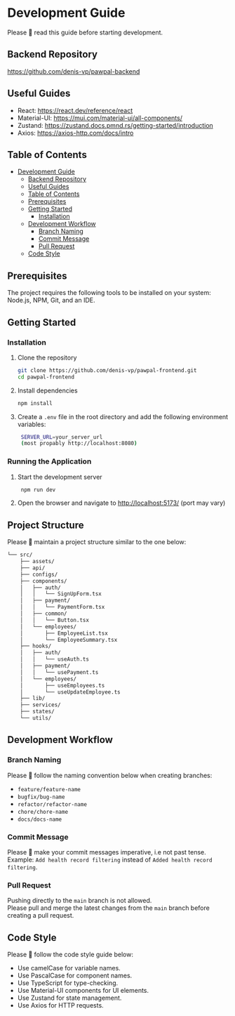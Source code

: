 # Development Guide

Please 🥺 read this guide before starting development.

## Backend Repository

<https://github.com/denis-vp/pawpal-backend>

## Useful Guides

- React: <https://react.dev/reference/react>
- Material-UI: <https://mui.com/material-ui/all-components/>
- Zustand: <https://zustand.docs.pmnd.rs/getting-started/introduction>
- Axios: <https://axios-http.com/docs/intro>

## Table of Contents

- [Development Guide](#development-guide)
  - [Backend Repository](#backend-repository)
  - [Useful Guides](#useful-guides)
  - [Table of Contents](#table-of-contents)
  - [Prerequisites](#prerequisites)
  - [Getting Started](#getting-started)
    - [Installation](#installation)
  - [Development Workflow](#development-workflow)
    - [Branch Naming](#branch-naming)
    - [Commit Message](#commit-message)
    - [Pull Request](#pull-request)
  - [Code Style](#code-style)

## Prerequisites

The project requires the following tools to be installed on your system: Node.js, NPM, Git, and an IDE.

## Getting Started

### Installation

1. Clone the repository

   ```bash
   git clone https://github.com/denis-vp/pawpal-frontend.git
   cd pawpal-frontend
    ```

2. Install dependencies

   ```bash
   npm install
   ```

3. Create a `.env` file in the root directory and add the following environment variables:

   ```bash
    SERVER_URL=your_server_url
    (most propably http://localhost:8080)
    ```

### Running the Application

1. Start the development server

   ```bash
    npm run dev
    ```
  
2. Open the browser and navigate to <http://localhost:5173/> (port may vary)

## Project Structure

Please 🥺 maintain a project structure similar to the one below:

```md
└── src/
    ├── assets/
    ├── api/
    ├── configs/
    ├── components/
    │   ├── auth/
    │   │   └── SignUpForm.tsx
    │   ├── payment/
    │   │   └── PaymentForm.tsx
    │   ├── common/
    │   │   └── Button.tsx
    │   └── employees/
    │       ├── EmployeeList.tsx
    │       └── EmployeeSummary.tsx
    ├── hooks/
    │   ├── auth/
    │   │   └── useAuth.ts
    │   ├── payment/
    │   │   └── usePayment.ts
    │   └── employees/
    │       ├── useEmployees.ts
    │       └── useUpdateEmployee.ts
    ├── lib/
    ├── services/
    ├── states/
    └── utils/
```

## Development Workflow

### Branch Naming

Please 🥺 follow the naming convention below when creating branches:

- `feature/feature-name`
- `bugfix/bug-name`
- `refactor/refactor-name`
- `chore/chore-name`
- `docs/docs-name`

### Commit Message

Please 🥺 make your commit messages imperative, i.e not past tense.  
Example: `Add health record filtering` instead of `Added health record filtering`.

### Pull Request

Pushing directly to the `main` branch is not allowed.  
Please pull and merge the latest changes from the `main` branch before creating a pull request.

## Code Style

Please 🥺 follow the code style guide below:

- Use camelCase for variable names.
- Use PascalCase for component names.
- Use TypeScript for type-checking.
- Use Material-UI components for UI elements.
- Use Zustand for state management.
- Use Axios for HTTP requests.
